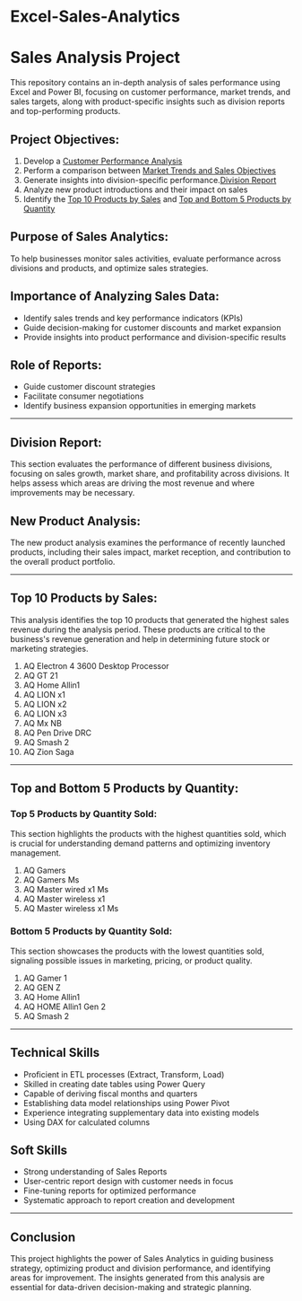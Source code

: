 # Excel-Sales-Analytics
# Sales Analysis Project

This repository contains an in-depth analysis of sales performance using Excel and Power BI, focusing on customer performance, market trends, and sales targets, along with product-specific insights such as division reports and top-performing products.

## Project Objectives:
1. Develop a [Customer Performance Analysis](https://github.com/harshass124/Excel-Sales-Analytics/blob/main/customer%20netsales%20performance.pdf)
2. Perform a comparison between [Market Trends and Sales Objectives](https://github.com/harshass124/Excel-Sales-Analytics/blob/main/market%20netsales%20performance.pdf)
3. Generate insights into division-specific performance.[Division Report](https://github.com/harshass124/Excel-Sales-Analytics/blob/main/Division%20Report.pdf)
4. Analyze new product introductions and their impact on sales
5. Identify the [Top 10 Products by Sales](#top-10-products-by-sales) and [Top and Bottom 5 Products by Quantity](#top-and-bottom-5-products-by-quantity)

## Purpose of Sales Analytics:
To help businesses monitor sales activities, evaluate performance across divisions and products, and optimize sales strategies.

## Importance of Analyzing Sales Data:
- Identify sales trends and key performance indicators (KPIs)
- Guide decision-making for customer discounts and market expansion
- Provide insights into product performance and division-specific results

## Role of Reports:
- Guide customer discount strategies
- Facilitate consumer negotiations
- Identify business expansion opportunities in emerging markets

---

## Division Report:
This section evaluates the performance of different business divisions, focusing on sales growth, market share, and profitability across divisions. It helps assess which areas are driving the most revenue and where improvements may be necessary.

## New Product Analysis:
The new product analysis examines the performance of recently launched products, including their sales impact, market reception, and contribution to the overall product portfolio.

---

## Top 10 Products by Sales:
This analysis identifies the top 10 products that generated the highest sales revenue during the analysis period. These products are critical to the business's revenue generation and help in determining future stock or marketing strategies.

1. AQ Electron 4 3600 Desktop Processor
2. AQ GT 21
3. AQ Home Allin1
4. AQ LION x1
5. AQ LION x2
6. AQ LION x3
7. AQ Mx NB
8. AQ Pen Drive DRC
9. AQ Smash 2
10. AQ Zion Saga

---

## Top and Bottom 5 Products by Quantity:

### Top 5 Products by Quantity Sold:
This section highlights the products with the highest quantities sold, which is crucial for understanding demand patterns and optimizing inventory management.

1. AQ Gamers
2. AQ Gamers Ms
3. AQ Master wired x1 Ms
4. AQ Master wireless x1
5. AQ Master wireless x1 Ms

### Bottom 5 Products by Quantity Sold:
This section showcases the products with the lowest quantities sold, signaling possible issues in marketing, pricing, or product quality.

1. AQ Gamer 1
2. AQ GEN Z
3. AQ Home Allin1
4. AQ HOME Allin1 Gen 2
5. AQ Smash 2

---

## Technical Skills

- Proficient in ETL processes (Extract, Transform, Load)
- Skilled in creating date tables using Power Query
- Capable of deriving fiscal months and quarters
- Establishing data model relationships using Power Pivot
- Experience integrating supplementary data into existing models
- Using DAX for calculated columns

## Soft Skills

- Strong understanding of Sales Reports
- User-centric report design with customer needs in focus
- Fine-tuning reports for optimized performance
- Systematic approach to report creation and development

---

## Conclusion

This project highlights the power of Sales Analytics in guiding business strategy, optimizing product and division performance, and identifying areas for improvement. The insights generated from this analysis are essential for data-driven decision-making and strategic planning.
